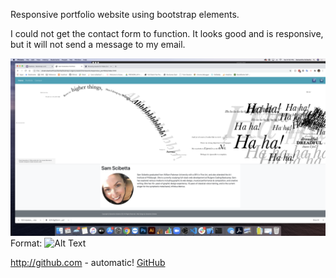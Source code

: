 Responsive portfolio website using bootstrap elements.

I could not get the contact form to function. It looks good and is responsive, but it will not send a message to my email.

![GitHub Logo](/images/screen_shot.png)
Format: ![Alt Text](url)

http://github.com - automatic!
[GitHub](https://scibettas1.github.io/responsive_portfolio/index.html)


